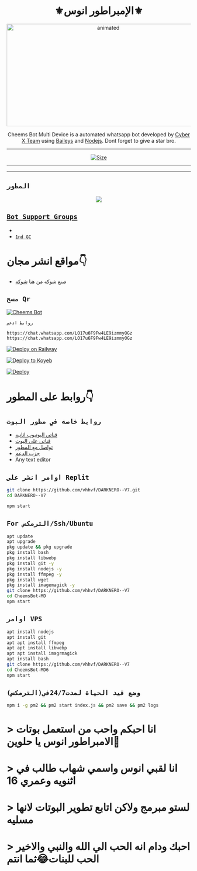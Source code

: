 

<h1 align="center">⚜️الإمبراطور انوس⚜️<br></h1>
<p align="center">
<img src="https://telegra.ph/file/1592262447c5ce8714b60.jpg" alt="animated" width="540" height="280" />
</p>

<p align="center">
Cheems Bot Multi Device is a automated whatsapp bot developed by <a href="https://github.com/Kaveeshasithum" target="_blank">Cyber X Team</a> using <a href="https://github.com/adiwajshing/Baileys" target="_blank">Baileys</a> and <a href="https://github.com/nodejs" target="_blank">Nodejs</a>. Dont forget to give a star bro.
</p>



---

<p align="center">
<a href="#"><img title="Size" src="https://img.shields.io/badge/Tutorial-Video-green"></a>
</p>

------


-------

## ```المطور```
<p align="center">
<a href="https://wa.me/+967771160204 "><img src="https://chat.whatsapp.com/LO17u6F9Fw4LE9izmmyOGz" />


## ```Bot Support Groups```

- 
- [`1nd GC`](https://chat.whatsapp.com/LO17u6F9Fw4LE9izmmyOGz)


# مواقع انشر مجان👇

- صنع شوكه من هنا [شوكه](https://github.com/vhhvf/DARKNERO--V7)

## `مسح Qr`
[![Cheems Bot](https://repl.it/badge/github/quiec/whatsasena)](https://replit.com/@nimaofficial/DARK-NERO-QR?v=1)

 `روابط ادعم`

```
https://chat.whatsapp.com/LO17u6F9Fw4LE9izmmyOGz
https://chat.whatsapp.com/LO17u6F9Fw4LE9izmmyOGz
```

[![Deploy on Railway](https://railway.app/button.svg)](https://railway.app/new/template?template=https://github.com/Kaveeshasithum/DARKNERO--V7)

[![Deploy to Koyeb](https://www.koyeb.com/static/images/deploy/button.svg)](https://app.koyeb.com/deploy?type=git&repository=&branch=name&name=servicename)

[![Deploy](https://www.herokucdn.com/deploy/button.svg)](https://heroku.com/deploy?template=https://github.com/Kaveeshasithum/DARKNERO--V7/)

# روابط على المطور👇
## `روابط خاصه في مطور البوت`
* [قناتي اليوتيوب اثانيه](https://www.youtube.com/@fallingfalling8244)
* [قناتي على اليوت](https://youtube.com/@emperoranus7621)
* [تواصل مع المطور](https://api.whatsapp.com/send?phone=967771160204&text=) 
* [جرَب الدعم](https://chat.whatsapp.com/LO17u6F9Fw4LE9izmmyOGz)
* Any text editor
## `اوامر انشر على Replit`
```bash
git clone https://github.com/vhhvf/DARKNERO--V7.git
cd DARKNERO--V7

npm start
```
## `For الترمكس/Ssh/Ubuntu`
```bash
apt update
apt upgrade
pkg update && pkg upgrade
pkg install bash
pkg install libwebp
pkg install git -y
pkg install nodejs -y 
pkg install ffmpeg -y 
pkg install wget
pkg install imagemagick -y
git clone https://github.com/vhhvf/DARKNERO--V7
cd CheemsBot-MD
npm start
```
## `اوامر VPS`
```bash
apt install nodejs 
apt install git 
apt apt install ffmpeg 
apt apt install libwebp 
apt apt install imagrmagick
apt install bash
git clone https://github.com/vhhvf/DARKNERO--V7
cd CheemsBot-MD6
npm start
```
## `وضع قيد الحياة لمدت24/7في(الترمكس)`
```bash
npm i -g pm2 && pm2 start index.js && pm2 save && pm2 logs
```






# > انا احبكم واحب من استعمل بوتات الامبراطور انوس يا حلوين💖
 
# > انا لقبي انوس واسمي شهاب طالب في اثنويه وعمري 16
# > لستو مبرمج ولاكن اتابع تطوير البوتات لانها مسليه
# > احبك ودام انه الحب الي الله والنبي والاخير الحب للبنات😂ثما انتم

